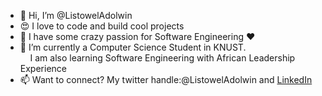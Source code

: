 - 👋 Hi, I’m @ListowelAdolwin
- :heart_eyes: I love to code and build cool projects
- 👀 I have some crazy passion for Software Engineering :heart:
- 🌱 I’m currently a Computer Science Student in KNUST. <br/>&nbsp;&nbsp;&nbsp; I am also learning Software Engineering with African Leadership Experience
- 📫 Want to connect? My twitter handle:@ListowelAdolwin and [LinkedIn](https://www.linkedin.com/in/listowel-adolwin)

<!---
ListowelAdolwin/ListowelAdolwin is a ✨ special ✨ repository because its `README.md` (this file) appears on your GitHub profile.
You can click the Preview link to take a look at your changes.
--->
